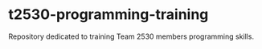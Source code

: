 # t2530-programming-training
Repository dedicated to training Team 2530 members programming skills.
